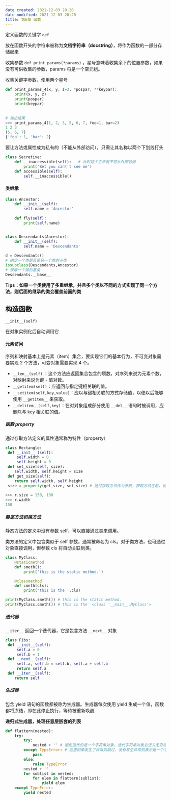 ```yaml
---
date created: 2021-12-03 20:20
date modified: 2021-12-03 20:20
title: 第6章 函数
---
```

定义函数的关键字 `def`

放在函数开头的字符串被称为**文档字符串（docstring）**，将作为函数的一部分存储起来

收集参数 `def print_params(*params)` ，星号意味着收集余下的位置参数，如果没有可供收集的参数，params 将是一个空元组。

收集关键字参数，使用两个星号

```python
def print_params_4(x, y, z=3, *pospar, **keypar):
    print(x, y, z)
    print(pospar)
    print(keypar)
    
    
# 输出结果
>>> print_params_4(1, 2, 3, 5, 6, 7, foo=1, bar=2)
1 2 3
(5, 6, 7)
{'foo': 1, 'bar': 2}
```

要让方法或属性成为私有的（不能从外部访问），只需让其名称以两个下划线打头

```python
class Secretive:
    def __inaccessible(self):	# 此时这个方法就不可从外部访问
        print('Bet you can\'t see me')
    def accessible(self):
        self.__inaccessible()
```

#### 类继承

```python
class Ancestor:
    def __init__(self):
        self.name = 'Ancestor'
        
    def fly(self):
        print(self.name)


class Descendants(Ancestor):
    def __init__(self):
        self.name = 'Descendants'
  
d = Descendants()
# 确定一个类是否是另一个类的子类
issubclass(Descendants,Ancestor)
# 获取一个类的基类
Descendants.__base__
```

**Tips：如果一个类使用了多重继承，并且多个类以不同的方式实现了同一个方法，则后面的继承的类会覆盖前面的类**

## 构造函数 

`__init__(self)`

在对象实例化后自动调用它

#### 元素访问

序列和映射基本上是元素（item）集合，要实现它们的基本行为，不可变对象需要实现 2 个方法，可变对象需要实现 4 个。

- `__len__(self)` ：这个方法应返回集合包含的项数，对序列来说为元素个数，对映射来说为键 - 值对数。
- `__getitem(self)`：应返回与指定键相关联的值。
- `__setitem(self,key,value)`：应以与键相关联的方式存储值，以便以后能够使用 `__getitem__` 来获取。
- `__delitem__(self,key)`：在对对象组成部分使用 `__del__` 语句时被调用，应删除与 key 相关联的值。

##### 函数 property

通过存取方法定义的属性通常称为特性（property）

```python
class Rectangle: 
 def __init__ (self): 
     self.width = 0 
     self.height = 0 
 def set_size(self, size): 
 	self.width, self.height = size 
 def get_size(self): 
 	return self.width, self.height 
 size = property(get_size, set_size) # 通过存取方法作为参数，获取方法在前，设置方法在后
    
>>> r.size = 150, 100 
>>> r.width 
150
```

##### 静态方法和类方法

静态方法的定义中没有参数 self，可以直接通过类来调用。

类方法的定义中包含类似于 self 参数，通常被命名为 cls。对于类方法，也可通过对象直接调用，但参数 cls 将自动关联到类。

```python
class MyClass:
    @staticmethod
    def smeth():
        print('this is the static method.')

    @classmethod
    def cmeth(cls):
        print('this is the ',cls)

print(MyClass.smeth()) # this is the static method.
print(MyClass.cmeth()) # this is the  <class '__main__.MyClass'>
```

##### 迭代器

`__iter__` 返回一个迭代器，它是包含方法 `__next__` 对象

```python
class Fibs: 
 def __init__(self): 
     self.a = 0 
     self.b = 1 
 def __next__(self): 
     self.a, self.b = self.b, self.a + self.b 
     return self.a 
 def __iter__(self): 
 	return self 
```

##### 生成器

包含 yield 语句的函数都被称为生成器。生成器每次使用 yield 生成一个值，函数都将冻结，即在此停止执行，等待被重新唤醒

**递归式生成器，处理任意层嵌套的列表**

```python
def flattern(nested):
    try:
        try:
            nested + '' # 避免迭代的是一个字符串对象，迭代字符串对象会进入无穷递归，因为字符串的第一个元素是一个长度为 1 的字符串，长度为 1 的字符串的第一个元素是字符串本身。
        except TypeError: # 这里如果发生了异常则跳过，没有发生异常则表示是一个字符串，使用 else 手动抛出一个 TypeError 避免迭代字符串
            pass
        else:
            raise TypeError
        nested + ''
        for sublist in nested:
            for elem in flattern(sublist):
                yield elem
    except TypeError:
        yield nested
```

